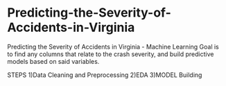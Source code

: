 # Predicting-the-Severity-of-Accidents-in-Virginia
Predicting the Severity of Accidents in Virginia - Machine Learning
Goal is to find any columns that relate to the crash severity, and build predictive models based on said variables.

STEPS
1)Data Cleaning and Preprocessing
2)EDA
3)MODEL Building
